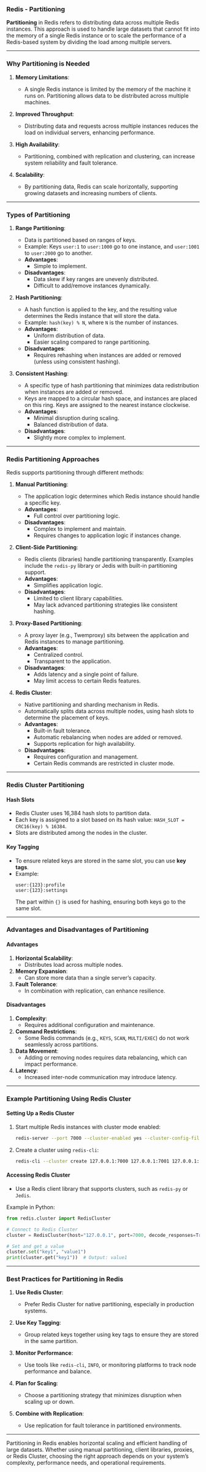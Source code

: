 ### Redis - Partitioning

**Partitioning** in Redis refers to distributing data across multiple Redis instances. This approach is used to handle large datasets that cannot fit into the memory of a single Redis instance or to scale the performance of a Redis-based system by dividing the load among multiple servers.

---

### Why Partitioning is Needed

1. **Memory Limitations**:
   - A single Redis instance is limited by the memory of the machine it runs on. Partitioning allows data to be distributed across multiple machines.

2. **Improved Throughput**:
   - Distributing data and requests across multiple instances reduces the load on individual servers, enhancing performance.

3. **High Availability**:
   - Partitioning, combined with replication and clustering, can increase system reliability and fault tolerance.

4. **Scalability**:
   - By partitioning data, Redis can scale horizontally, supporting growing datasets and increasing numbers of clients.

---

### Types of Partitioning

1. **Range Partitioning**:
   - Data is partitioned based on ranges of keys.
   - Example: Keys `user:1` to `user:1000` go to one instance, and `user:1001` to `user:2000` go to another.
   - **Advantages**:
     - Simple to implement.
   - **Disadvantages**:
     - Data skew if key ranges are unevenly distributed.
     - Difficult to add/remove instances dynamically.

2. **Hash Partitioning**:
   - A hash function is applied to the key, and the resulting value determines the Redis instance that will store the data.
   - Example: `hash(key) % N`, where `N` is the number of instances.
   - **Advantages**:
     - Uniform distribution of data.
     - Easier scaling compared to range partitioning.
   - **Disadvantages**:
     - Requires rehashing when instances are added or removed (unless using consistent hashing).

3. **Consistent Hashing**:
   - A specific type of hash partitioning that minimizes data redistribution when instances are added or removed.
   - Keys are mapped to a circular hash space, and instances are placed on this ring. Keys are assigned to the nearest instance clockwise.
   - **Advantages**:
     - Minimal disruption during scaling.
     - Balanced distribution of data.
   - **Disadvantages**:
     - Slightly more complex to implement.

---

### Redis Partitioning Approaches

Redis supports partitioning through different methods:

1. **Manual Partitioning**:
   - The application logic determines which Redis instance should handle a specific key.
   - **Advantages**:
     - Full control over partitioning logic.
   - **Disadvantages**:
     - Complex to implement and maintain.
     - Requires changes to application logic if instances change.

2. **Client-Side Partitioning**:
   - Redis clients (libraries) handle partitioning transparently. Examples include the `redis-py` library or Jedis with built-in partitioning support.
   - **Advantages**:
     - Simplifies application logic.
   - **Disadvantages**:
     - Limited to client library capabilities.
     - May lack advanced partitioning strategies like consistent hashing.

3. **Proxy-Based Partitioning**:
   - A proxy layer (e.g., Twemproxy) sits between the application and Redis instances to manage partitioning.
   - **Advantages**:
     - Centralized control.
     - Transparent to the application.
   - **Disadvantages**:
     - Adds latency and a single point of failure.
     - May limit access to certain Redis features.

4. **Redis Cluster**:
   - Native partitioning and sharding mechanism in Redis.
   - Automatically splits data across multiple nodes, using hash slots to determine the placement of keys.
   - **Advantages**:
     - Built-in fault tolerance.
     - Automatic rebalancing when nodes are added or removed.
     - Supports replication for high availability.
   - **Disadvantages**:
     - Requires configuration and management.
     - Certain Redis commands are restricted in cluster mode.

---

### Redis Cluster Partitioning

#### Hash Slots
- Redis Cluster uses 16,384 hash slots to partition data.
- Each key is assigned to a slot based on its hash value: `HASH_SLOT = CRC16(key) % 16384`.
- Slots are distributed among the nodes in the cluster.

#### Key Tagging
- To ensure related keys are stored in the same slot, you can use **key tags**.
- Example:
  ```text
  user:{123}:profile
  user:{123}:settings
  ```
  The part within `{}` is used for hashing, ensuring both keys go to the same slot.

---

### Advantages and Disadvantages of Partitioning

#### Advantages
1. **Horizontal Scalability**:
   - Distributes load across multiple nodes.
2. **Memory Expansion**:
   - Can store more data than a single server’s capacity.
3. **Fault Tolerance**:
   - In combination with replication, can enhance resilience.

#### Disadvantages
1. **Complexity**:
   - Requires additional configuration and maintenance.
2. **Command Restrictions**:
   - Some Redis commands (e.g., `KEYS`, `SCAN`, `MULTI/EXEC`) do not work seamlessly across partitions.
3. **Data Movement**:
   - Adding or removing nodes requires data rebalancing, which can impact performance.
4. **Latency**:
   - Increased inter-node communication may introduce latency.

---

### Example Partitioning Using Redis Cluster

#### Setting Up a Redis Cluster
1. Start multiple Redis instances with cluster mode enabled:
   ```bash
   redis-server --port 7000 --cluster-enabled yes --cluster-config-file nodes-7000.conf --cluster-node-timeout 5000
   ```

2. Create a cluster using `redis-cli`:
   ```bash
   redis-cli --cluster create 127.0.0.1:7000 127.0.0.1:7001 127.0.0.1:7002 --cluster-replicas 1
   ```

#### Accessing Redis Cluster
- Use a Redis client library that supports clusters, such as `redis-py` or `Jedis`.

Example in Python:
```python
from redis.cluster import RedisCluster

# Connect to Redis Cluster
cluster = RedisCluster(host="127.0.0.1", port=7000, decode_responses=True)

# Set and get a value
cluster.set("key1", "value1")
print(cluster.get("key1"))  # Output: value1
```

---

### Best Practices for Partitioning in Redis

1. **Use Redis Cluster**:
   - Prefer Redis Cluster for native partitioning, especially in production systems.

2. **Use Key Tagging**:
   - Group related keys together using key tags to ensure they are stored in the same partition.

3. **Monitor Performance**:
   - Use tools like `redis-cli`, `INFO`, or monitoring platforms to track node performance and balance.

4. **Plan for Scaling**:
   - Choose a partitioning strategy that minimizes disruption when scaling up or down.

5. **Combine with Replication**:
   - Use replication for fault tolerance in partitioned environments.

---

Partitioning in Redis enables horizontal scaling and efficient handling of large datasets. Whether using manual partitioning, client libraries, proxies, or Redis Cluster, choosing the right approach depends on your system’s complexity, performance needs, and operational requirements.
